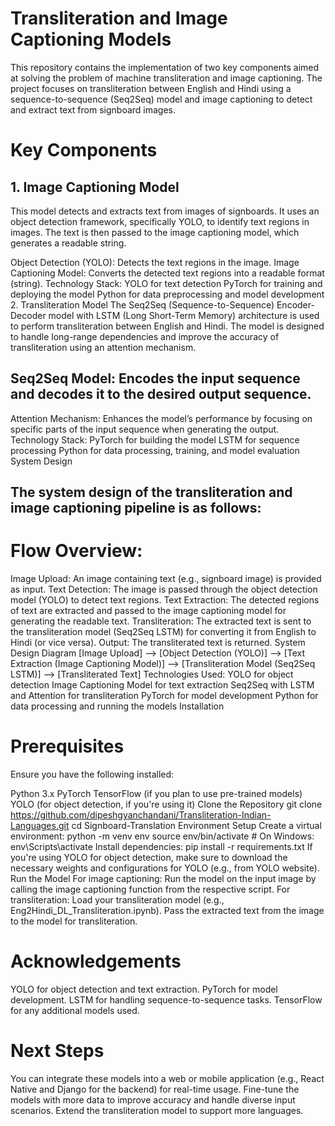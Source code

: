# Transliteration and Image Captioning Models

This repository contains the implementation of two key components aimed at solving the problem of machine transliteration and image captioning. The project focuses on transliteration between English and Hindi using a sequence-to-sequence (Seq2Seq) model and image captioning to detect and extract text from signboard images.

# Key Components

## 1. Image Captioning Model
This model detects and extracts text from images of signboards. It uses an object detection framework, specifically YOLO, to identify text regions in images. The text is then passed to the image captioning model, which generates a readable string.

Object Detection (YOLO): Detects the text regions in the image.
Image Captioning Model: Converts the detected text regions into a readable format (string).
Technology Stack:
YOLO for text detection
PyTorch for training and deploying the model
Python for data preprocessing and model development
2. Transliteration Model
The Seq2Seq (Sequence-to-Sequence) Encoder-Decoder model with LSTM (Long Short-Term Memory) architecture is used to perform transliteration between English and Hindi. The model is designed to handle long-range dependencies and improve the accuracy of transliteration using an attention mechanism.

## Seq2Seq Model: Encodes the input sequence and decodes it to the desired output sequence.
Attention Mechanism: Enhances the model’s performance by focusing on specific parts of the input sequence when generating the output.
Technology Stack:
PyTorch for building the model
LSTM for sequence processing
Python for data processing, training, and model evaluation
System Design

## The system design of the transliteration and image captioning pipeline is as follows:

# Flow Overview:
Image Upload: An image containing text (e.g., signboard image) is provided as input.
Text Detection:
The image is passed through the object detection model (YOLO) to detect text regions.
Text Extraction:
The detected regions of text are extracted and passed to the image captioning model for generating the readable text.
Transliteration:
The extracted text is sent to the transliteration model (Seq2Seq LSTM) for converting it from English to Hindi (or vice versa).
Output: The transliterated text is returned.
System Design Diagram
[Image Upload] --> [Object Detection (YOLO)] --> [Text Extraction (Image Captioning Model)] --> [Transliteration Model (Seq2Seq LSTM)] --> [Transliterated Text]
Technologies Used:
YOLO for object detection
Image Captioning Model for text extraction
Seq2Seq with LSTM and Attention for transliteration
PyTorch for model development
Python for data processing and running the models
Installation

# Prerequisites
Ensure you have the following installed:

Python 3.x
PyTorch
TensorFlow (if you plan to use pre-trained models)
YOLO (for object detection, if you're using it)
Clone the Repository
git clone https://github.com/dipeshgyanchandani/Transliteration-Indian-Languages.git
cd Signboard-Translation
Environment Setup
Create a virtual environment:
python -m venv env
source env/bin/activate  # On Windows: env\Scripts\activate
Install dependencies:
pip install -r requirements.txt
If you're using YOLO for object detection, make sure to download the necessary weights and configurations for YOLO (e.g., from YOLO website).
Run the Model
For image captioning:
Run the model on the input image by calling the image captioning function from the respective script.
For transliteration:
Load your transliteration model (e.g., Eng2Hindi_DL_Transliteration.ipynb).
Pass the extracted text from the image to the model for transliteration.
# Acknowledgements

YOLO for object detection and text extraction.
PyTorch for model development.
LSTM for handling sequence-to-sequence tasks.
TensorFlow for any additional models used.

# Next Steps

You can integrate these models into a web or mobile application (e.g., React Native and Django for the backend) for real-time usage.
Fine-tune the models with more data to improve accuracy and handle diverse input scenarios.
Extend the transliteration model to support more languages.
